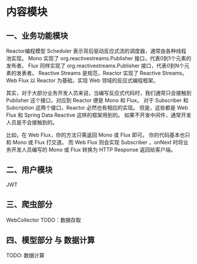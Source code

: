 # 内容模块
## 一、业务功能模块
Reactor编程模型
Scheduler 表示背后驱动反应式流的调度器，通常由各种线程池实现。
Mono 实现了 org.reactivestreams.Publisher 接口，代表0到1个元素的发布者。
Flux 同样实现了 org.reactivestreams.Publisher 接口，代表0到N个元素的发表者。
Reactive Streams 是规范，Reactor 实现了 Reactive Streams。
Web Flux 以 Reactor 为基础，实现 Web 领域的反应式编程框架。

其实，对于大部分业务开发人员来说，当编写反应式代码时，我们通常只会接触到 Publisher 这个接口，对应到 Reactor 便是 Mono 和 Flux。
对于 Subscriber 和 Subcription 这两个接口，Reactor 必然也有相应的实现。
但是，这些都是 Web Flux 和 Spring Data Reactive 这样的框架用到的。
如果不开发中间件，通常开发人员是不会接触到的。

比如，在 Web Flux，你的方法只需返回 Mono 或 Flux 即可。
你的代码基本也只和 Mono 或 Flux 打交道。
而 Web Flux 则会实现 Subscriber ，onNext 时将业务开发人员编写的 Mono 或 Flux 转换为 HTTP Response 返回给客户端。

## 二、用户模块
JWT

## 三、爬虫部分
WebCollector
TODO：数据存取

## 四、模型部分 与 数据计算
TODO: 数据计算

